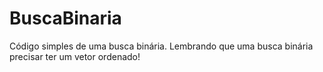 # BuscaBinaria
Código simples de uma busca binária. Lembrando que uma busca binária precisar ter um vetor ordenado!
